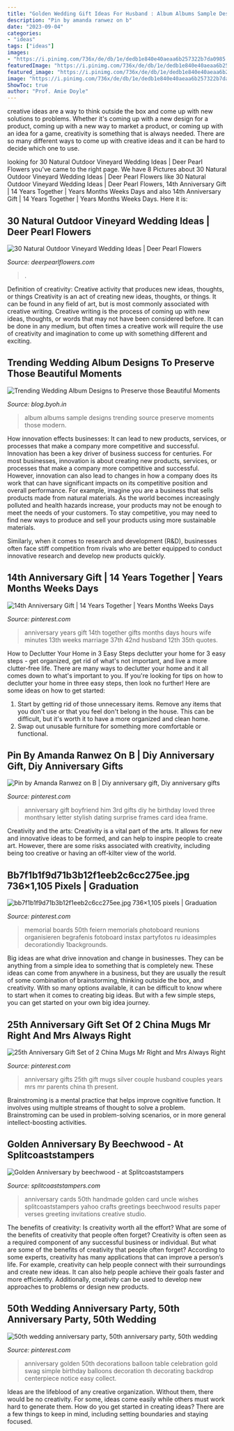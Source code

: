 ```yaml
---
title: "Golden Wedding Gift Ideas For Husband : Album Albums Sample Designs Trending Source Preserve Moments Those Modern"
description: "Pin by amanda ranwez on b"
date: "2023-09-04"
categories:
- "ideas"
tags: ["ideas"]
images:
- "https://i.pinimg.com/736x/de/db/1e/dedb1e840e40aeaa6b257322b7da0985.jpg"
featuredImage: "https://i.pinimg.com/736x/de/db/1e/dedb1e840e40aeaa6b257322b7da0985.jpg"
featured_image: "https://i.pinimg.com/736x/de/db/1e/dedb1e840e40aeaa6b257322b7da0985.jpg"
image: "https://i.pinimg.com/736x/de/db/1e/dedb1e840e40aeaa6b257322b7da0985.jpg"
ShowToc: true
author: "Prof. Amie Doyle"
---
```



creative ideas are a way to think outside the box and come up with new solutions to problems. Whether it's coming up with a new design for a product, coming up with a new way to market a product, or coming up with an idea for a game, creativity is something that is always needed. There are so many different ways to come up with creative ideas and it can be hard to decide which one to use.

	

		
looking for 30 Natural Outdoor Vineyard Wedding Ideas | Deer Pearl Flowers you've came to the right page. We have 8 Pictures about 30 Natural Outdoor Vineyard Wedding Ideas | Deer Pearl Flowers like 30 Natural Outdoor Vineyard Wedding Ideas | Deer Pearl Flowers, 14th Anniversary Gift | 14 Years Together | Years Months Weeks Days and also 14th Anniversary Gift | 14 Years Together | Years Months Weeks Days. Here it is:
		
    
## 30 Natural Outdoor Vineyard Wedding Ideas | Deer Pearl Flowers

<img loading=lazy src="https://www.deerpearlflowers.com/wp-content/uploads/2017/02/gold-vineyard-wedding-table-decor.jpg" onerror="this.onerror=null;this.src='https://tse3.mm.bing.net/th?id=OIP.AdKDt8s3DK16yk7AFG39EQHaLH&amp;pid=15.1';" alt="30 Natural Outdoor Vineyard Wedding Ideas | Deer Pearl Flowers">

_Source: deerpearlflowers.com_

>. 

	

Definition of creativity: Creative activity that produces new ideas, thoughts, or things
Creativity is an act of creating new ideas, thoughts, or things. It can be found in any field of art, but is most commonly associated with creative writing. Creative writing is the process of coming up with new ideas, thoughts, or words that may not have been considered before. It can be done in any medium, but often times a creative work will require the use of creativity and imagination to come up with something different and exciting.

    
## Trending Wedding Album Designs To Preserve Those Beautiful Moments

<img loading=lazy src="http://blog.byoh.in/wp-content/uploads/2016/04/Modern-wedding-album-ideas5.jpg" onerror="this.onerror=null;this.src='https://tse2.mm.bing.net/th?id=OIP.roYfU4ZbwrpqJZ0N0sGrgAHaEK&amp;pid=15.1';" alt="Trending Wedding Album Designs to Preserve those Beautiful Moments">

_Source: blog.byoh.in_

>album albums sample designs trending source preserve moments those modern. 

	

How innovation effects businesses: It can lead to new products, services, or processes that make a company more competitive and successful.
Innovation has been a key driver of business success for centuries. For most businesses, innovation is about creating new products, services, or processes that make a company more competitive and successful. However, innovation can also lead to changes in how a company does its work that can have significant impacts on its competitive position and overall performance.
For example, imagine you are a business that sells products made from natural materials. As the world becomes increasingly polluted and health hazards increase, your products may not be enough to meet the needs of your customers. To stay competitive, you may need to find new ways to produce and sell your products using more sustainable materials.

Similarly, when it comes to research and development (R&D), businesses often face stiff competition from rivals who are better equipped to conduct innovative research and develop new products quickly.

    
## 14th Anniversary Gift | 14 Years Together | Years Months Weeks Days

<img loading=lazy src="https://i.pinimg.com/736x/88/c1/9d/88c19d93d6362d72e64c19feaded0aea--wedding-aniversary-wedding-anniversary-gifts.jpg" onerror="this.onerror=null;this.src='https://tse4.mm.bing.net/th?id=OIP.urfLDp3cHZWLgkJsLSgZkQHaIZ&amp;pid=15.1';" alt="14th Anniversary Gift | 14 Years Together | Years Months Weeks Days">

_Source: pinterest.com_

>anniversary years gift 14th together gifts months days hours wife minutes 13th weeks marriage 37th 42nd husband 12th 35th quotes. 

	

How to Declutter Your Home in 3 Easy Steps
declutter your home for 3 easy steps - get organized, get rid of what's not important, and live a more clutter-free life.
There are many ways to declutter your home and it all comes down to what's important to you. If you're looking for tips on how to declutter your home in three easy steps, then look no further! Here are some ideas on how to get started: 

1. Start by getting rid of those unnecessary items. Remove any items that you don't use or that you feel don't belong in the house. This can be difficult, but it's worth it to have a more organized and clean home. 
2. Swap out unusable furniture for something more comfortable or functional.

    
## Pin By Amanda Ranwez On B | Diy Anniversary Gift, Diy Anniversary Gifts

<img loading=lazy src="https://i.pinimg.com/736x/a0/aa/a3/a0aaa3322e88c4670fcca6da5e66c44a--to-my-boyfriend-boyfriend-gifts.jpg" onerror="this.onerror=null;this.src='https://tse4.mm.bing.net/th?id=OIP.sqvbKIZQKHc-teWnXy3HowHaJ3&amp;pid=15.1';" alt="Pin by Amanda Ranwez on B | Diy anniversary gift, Diy anniversary gifts">

_Source: pinterest.com_

>anniversary gift boyfriend him 3rd gifts diy he birthday loved three monthsary letter stylish dating surprise frames card idea frame. 

	

Creativity and the arts:
Creativity is a vital part of the arts. It allows for new and innovative ideas to be formed, and can help to inspire people to create art. However, there are some risks associated with creativity, including being too creative or having an off-kilter view of the world.

    
## Bb7f1b1f9d71b3b12f1eeb2c6cc275ee.jpg 736×1,105 Pixels | Graduation

<img loading=lazy src="https://i.pinimg.com/736x/de/db/1e/dedb1e840e40aeaa6b257322b7da0985.jpg" onerror="this.onerror=null;this.src='https://tse4.mm.bing.net/th?id=OIP.bEMzBMC-Vfaa1N-eYA8F6AHaLH&amp;pid=15.1';" alt="bb7f1b1f9d71b3b12f1eeb2c6cc275ee.jpg 736×1,105 pixels | Graduation">

_Source: pinterest.com_

>memorial boards 50th feiern memorials photoboard reunions organisieren begrafenis fotoboard instax partyfotos ru ideasimples decorationdiy 1backgrounds. 

	

Big ideas are what drive innovation and change in businesses. They can be anything from a simple idea to something that is completely new. These ideas can come from anywhere in a business, but they are usually the result of some combination of brainstorming, thinking outside the box, and creativity. With so many options available, it can be difficult to know where to start when it comes to creating big ideas. But with a few simple steps, you can get started on your own big idea journey.

    
## 25th Anniversary Gift Set Of 2 China Mugs Mr Right And Mrs Always Right

<img loading=lazy src="https://i.pinimg.com/736x/25/23/20/252320bbd955a8857bd47d22517ef3a8--th-anniversary-gifts-anniversary-ideas.jpg" onerror="this.onerror=null;this.src='https://tse4.mm.bing.net/th?id=OIP.esHjiVcRbRemu2zlvm_M_AHaG7&amp;pid=15.1';" alt="25th Anniversary Gift Set of 2 China Mugs Mr Right and Mrs Always Right">

_Source: pinterest.com_

>anniversary gifts 25th gift mugs silver couple husband couples years mrs mr parents china th present. 

	

Brainstroming is a mental practice that helps improve cognitive function. It involves using multiple streams of thought to solve a problem. Brainstroming can be used in problem-solving scenarios, or in more general intellect-boosting activities.

    
## Golden Anniversary By Beechwood - At Splitcoaststampers

<img loading=lazy src="http://images.splitcoaststampers.com/data/gallery/14545/2011/06/02/cards_2011_299_by_beechwood.JPG" onerror="this.onerror=null;this.src='https://tse3.mm.bing.net/th?id=OIP.SVLH6gpKjNdOiNEwmpPRAwHaFj&amp;pid=15.1';" alt="Golden Anniversary by beechwood - at Splitcoaststampers">

_Source: splitcoaststampers.com_

>anniversary cards 50th handmade golden card uncle wishes splitcoaststampers yahoo crafts greetings beechwood results paper verses greeting invitations creative studio. 

	

The benefits of creativity: Is creativity worth all the effort? What are some of the benefits of creativity that people often forget?
Creativity is often seen as a required component of any successful business or individual. But what are some of the benefits of creativity that people often forget? According to some experts, creativity has many applications that can improve a person’s life. For example, creativity can help people connect with their surroundings and create new ideas. It can also help people achieve their goals faster and more efficiently. Additionally, creativity can be used to develop new approaches to problems or design new products.

    
## 50th Wedding Anniversary Party, 50th Anniversary Party, 50th Wedding

<img loading=lazy src="https://i.pinimg.com/originals/81/7a/47/817a47c08b6e9aaa1dabb6018d99f51c.jpg" onerror="this.onerror=null;this.src='https://tse3.mm.bing.net/th?id=OIP.k43ew7lIrgKKqcFN3J89uAHaJ6&amp;pid=15.1';" alt="50th wedding anniversary party, 50th anniversary party, 50th wedding">

_Source: pinterest.com_

>anniversary golden 50th decorations balloon table celebration gold swag simple birthday balloons decoration th decorating backdrop centerpiece notice easy collect. 

	

Ideas are the lifeblood of any creative organization. Without them, there would be no creativity. For some, ideas come easily while others must work hard to generate them. How do you get started in creating ideas? There are a few things to keep in mind, including setting boundaries and staying focused.

